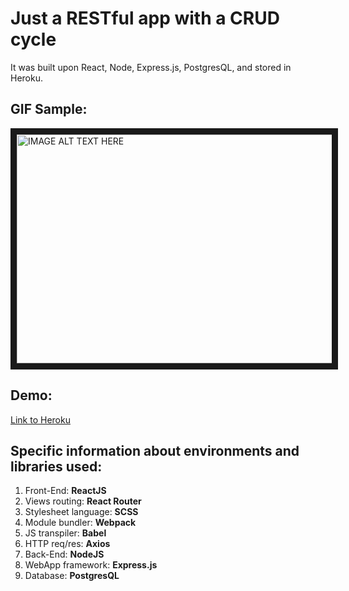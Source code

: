 # Just a RESTful app with a CRUD cycle
It was built upon React, Node, Express.js, PostgresQL, and stored in Heroku.

## GIF Sample:

<img src="https://user-images.githubusercontent.com/28744826/46707402-5f411580-cbff-11e8-8b79-aaf1edb0984a.gif"
alt="IMAGE ALT TEXT HERE" width="673" height="366" border="10" />

## Demo:
[Link to Heroku](https://sleepy-refuge-43913.herokuapp.com/)

## Specific information about environments and libraries used:
 1. Front-End: **ReactJS**
 2. Views routing: **React Router**
 3. Stylesheet language: **SCSS**
 3. Module bundler: **Webpack**
 4. JS transpiler: **Babel**
 5. HTTP req/res: **Axios**
 6. Back-End: **NodeJS**
 7. WebApp framework: **Express.js**
 8. Database: **PostgresQL**

